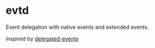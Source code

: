 # evtd
Event delegation with native events and extended events.

Inspired by [delegated-events](https://github.com/dgraham/delegated-events)